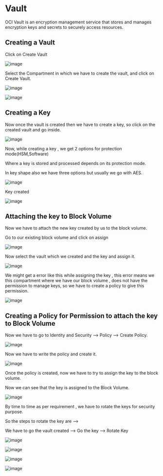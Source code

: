 # Vault

OCI Vault is an encryption management service that stores and manages encryption keys and secrets to securely access resources.

## Creating a Vault 	

Click on Create Vault

![image](https://github.com/user-attachments/assets/848e2025-e5b5-41d5-9aff-cd33d7ccf71c)

Select the Compartment in which we have to create the vault, and click on Create Vault.

![image](https://github.com/user-attachments/assets/1a7bbd73-68b0-4471-a94d-501cf2e31c75)

![image](https://github.com/user-attachments/assets/11965d83-75c1-4cf9-a9bc-23efd54d4ab6)

## Creating a Key

Now once the vault is created then we have to create a key, so click on the created vault and go inside.

![image](https://github.com/user-attachments/assets/179453f7-fd25-42f5-8f6f-5ce8a6dcef81)

Now, while creating a key , we get 2 options for protection mode(HSM,Software) 

Where a key is stored and processed depends on its protection mode.

In key shape also we have three options but usually we go with AES.

![image](https://github.com/user-attachments/assets/7311f9ac-2f40-41d5-bd07-674cf1bc6cb7)

Key created

![image](https://github.com/user-attachments/assets/a426731b-0434-4c43-9996-15f7b52e8cbf)

## Attaching the key to Block Volume

Now we have to attach the new key created by us to the block volume.

Go to our existing block volume and click on assign

![image](https://github.com/user-attachments/assets/8574ad81-c6ef-4ee1-80e7-6921ded89924)

Now select the vault which we created and the key and assign it.

![image](https://github.com/user-attachments/assets/90cb31bc-302d-4b7c-80a7-566745892329)

We might get a error like this while assigning the key , this error means we this compartment where we have our block volume , does not have the permission to manage keys, so we have to create a policy to give this permission.

![image](https://github.com/user-attachments/assets/965f4799-dc67-46cd-a402-6f5c13519135)

## Creating a Policy for Permission to attach the key to Block Volume

Now we have to go to Identity and Security --> Policy --> Create Policy.

![image](https://github.com/user-attachments/assets/77d93837-370d-4aa2-bfe0-7136c011513b)

Now we have to write the policy and create it.

![image](https://github.com/user-attachments/assets/105d3014-ea97-4eff-93b5-a1778800b0e2)

Once the policy is created, now we have to try to assign the key to the block volume.

Now we can see that the key is assigned to the Block Volume.

![image](https://github.com/user-attachments/assets/ded58dc9-c35e-4a06-87e0-d6653b174fd6)

By time to time as per requirement , we have to rotate the keys for security purpose.

So the steps to rotate the key are -->

We have to go the vault created --> Go the key --> Rotate Key

![image](https://github.com/user-attachments/assets/aac6bd9d-74ee-45ef-885e-80d55a2b1d4b)

![image](https://github.com/user-attachments/assets/62067265-89d6-4a1f-b98a-56b9d2932a6e)

![image](https://github.com/user-attachments/assets/2f6c69af-6803-40a1-8230-660907e7854f)

![image](https://github.com/user-attachments/assets/c54d1cdd-3f88-4de6-83b7-abccb9ee2a95)

